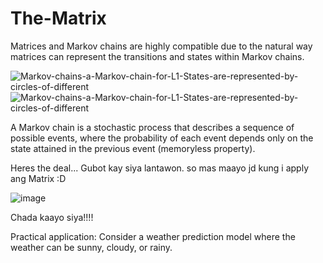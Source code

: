 # The-Matrix
Matrices and Markov chains are highly compatible due to the natural way matrices can represent the transitions and states within Markov chains. 

![Markov-chains-a-Markov-chain-for-L1-States-are-represented-by-circles-of-different](https://github.com/le-nicolas/The-Matrix/assets/112614851/7408b627-a0d6-43f6-9f04-f535def08407)
![Markov-chains-a-Markov-chain-for-L1-States-are-represented-by-circles-of-different](https://github.com/le-nicolas/The-Matrix/assets/112614851/7408b627-a0d6-43f6-9f04-f535def08407)


A Markov chain is a stochastic process that describes a sequence of possible events, where the probability of each event depends only on the state attained in the previous event (memoryless property). 


Heres the deal... Gubot kay siya lantawon. so mas maayo jd kung i apply ang Matrix :D

![image](https://github.com/le-nicolas/The-Matrix/assets/112614851/86906894-2d95-4c30-b9c2-6d4f0ca15e59)



Chada kaayo siya!!!!


Practical application:
Consider a weather prediction model where the weather can be sunny, cloudy, or rainy.

